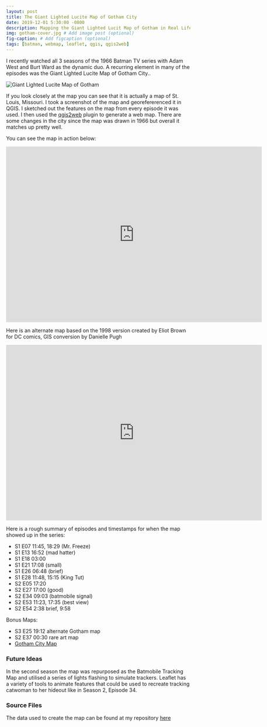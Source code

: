 ```yaml
---
layout: post
title: The Giant Lighted Lucite Map of Gotham City
date: 2019-12-01 5:30:00 -0800
description: Mapping the Giant Lighted Lucit Map of Gotham in Real Life # Add post description (optional)
img: gotham-cover.jpg # Add image post (optional)
fig-caption: # Add figcaption (optional)
tags: [batman, webmap, leaflet, qgis, qgis2web]
---
```


I recently watched all 3 seasons of the 1966 Batman TV series with Adam West and Burt Ward as the dynamic duo. A recurring element in many of the episodes was the Giant Lighted Lucite Map of Gotham City..

![Giant Lighted Lucite Map of Gotham]({{site.baseurl}}/assets/img/gotham-lucite-map.jpg)

If you look closely at the map you can see that it is actually a map of St. Louis, Missouri. I took a screenshot of the map and georefererenced it in QGIS. I sketched out the features on the map from every episode it was used. I then used the [qgis2web](https://github.com/tomchadwin/qgis2web) plugin to generate a web map. There are some changes in the city since the map was drawn in 1966 but overall it matches up pretty well.

You can see the map in action below:

<div class="embed-container">
  <iframe
      src="https://anthonyblackham.github.io/gotham"
      width="700"
      height="480"
      frameborder="0"
      allowfullscreen="">
  </iframe>
</div>

Here is an alternate map based on the 1998 version created by Eliot Brown for DC comics, GIS conversion by Danielle Pugh

<div class="embed-container">
  <iframe
      src="https://anthonyblackham.com/gotham-1998/#13/39.4493/-74.1878"
      width="700"
      height="480"
      frameborder="0"
      allowfullscreen="">
  </iframe>
</div>


Here is a rough summary of episodes and timestamps for when the map showed up in the series:

- S1 E07 11:45, 18:29 (Mr. Freeze)
- S1 E13 16:52 (mad hatter)
- S1 E18 03:00
- S1 E21 17:08 (small)
- S1 E26 06:48 (brief)
- S1 E28 11:48, 15:15 (King Tut)
- S2 E05 17:20
- S2 E27 17:00 (good)
- S2 E34 09:03 (batmobile signal)
- S2 E53 11:23, 17:35 (best view)
- S2 E54 2:38 brief, 9:58

Bonus Maps:

- S3 E25 19:12 alternate Gotham map
- S2 E37 00:30 rare art map
- [Gotham City Map](https://www.arcgis.com/apps/opsdashboard/index.html#/03bdb383c96a4a2ba41c30daccb4730f)

### Future Ideas

In the second season the map was repurposed as the Batmobile Tracking Map and utilised a series of lights flashing to simulate trackers. Leaflet has a variety of tools to animate features that could be used to recreate tracking catwoman to her hideout like in Season 2, Episode 34.

### Source Files

The data used to create the map can be found at my repository [here](https://github.com/anthonyblackham/gotham)
